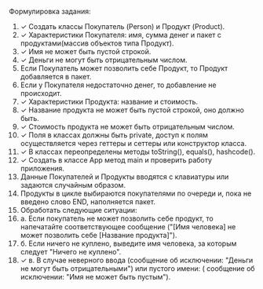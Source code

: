 Формулировка задания:

1. ✓ Создать классы Покупатель (Person) и Продукт (Product).
2. ✓ Характеристики Покупателя: имя, сумма денег и пакет с продуктами(массив объектов типа Продукт).
3. ✓ Имя не может быть пустой строкой.
4. ✓ Деньги не могут быть отрицательным числом.
5. Если Покупатель может позволить себе Продукт, то Продукт добавляется в пакет.
6. Если у Покупателя недостаточно денег, то добавление не происходит.
7. ✓ Характеристики Продукта: название и стоимость.
8. ✓ Название продукта не может быть пустой строкой, оно должно быть.
9. ✓ Стоимость продукта не может быть отрицательным числом.
10. ✓ Поля в классах должны быть private, доступ к полям осуществляется через геттеры и сеттеры или конструктор класса.
11. ✓ В классах переопределены методы toString(), equals(), hashcode().
12. ✓ Создать в классе App метод main и проверить работу приложения.
13. Данные Покупателей и Продукты вводятся с клавиатуры или задаются случайным образом.
14. Продукты в цикле выбираются покупателями по очереди и, пока не введено слово END, наполняется пакет.
15. Обработать следующие ситуации:
16. а. Если покупатель не может позволить себе продукт, то напечатайте соответствующее сообщение ("[Имя   человека] не
    может позволить себе [Название продукта]").
17. б. Если ничего не куплено, выведите имя человека, за которым следует "Ничего не куплено".
18. ✓ в. В случае неверного ввода (сообщение об исключении: "Деньги не могут быть отрицательными") или пустого имени: (
    сообщение об исключении: "Имя не может быть пустым").

